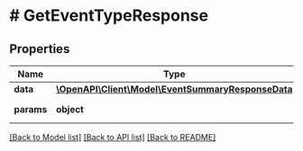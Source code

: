 # # GetEventTypeResponse

## Properties

Name | Type | Description | Notes
------------ | ------------- | ------------- | -------------
**data** | [**\OpenAPI\Client\Model\EventSummaryResponseData**](EventSummaryResponseData.md) |  |
**params** | **object** | Input parameters |

[[Back to Model list]](../../README.md#models) [[Back to API list]](../../README.md#endpoints) [[Back to README]](../../README.md)
